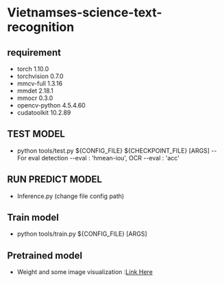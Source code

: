 # Vietnamses-science-text-recognition
## requirement
- torch                     1.10.0                  
- torchvision               0.7.0   
- mmcv-full                 1.3.16
- mmdet                     2.18.1
- mmocr                     0.3.0
- opencv-python             4.5.4.60
- cudatoolkit               10.2.89
## TEST MODEL
- python tools/test.py ${CONFIG_FILE} ${CHECKPOINT_FILE} [ARGS]
  -- For eval detection --eval : 'hmean-iou', OCR --eval : 'acc'
## RUN PREDICT MODEL
* Inference.py (change file config path)
## Train model
- python tools/train.py ${CONFIG_FILE} [ARGS]
## Pretrained model
- Weight and some image visualization :[Link  Here](https://drive.google.com/drive/folders/11-HdUxw8BP_2e6rGrx7oot5LntfcAlzr?usp=sharing)